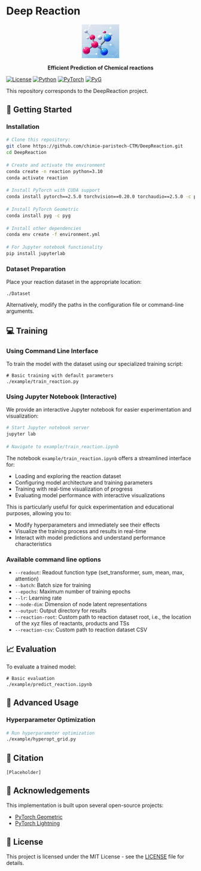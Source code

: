 # Deep Reaction

<div align="center">
  <img src="deepreaction/assets/reaction.jpg" width="100px" alt="Deep Reaction Logo" />
  <p><strong>Efficient Prediction of Chemical reactions</strong></p>
</div>

[![License](https://img.shields.io/badge/license-MIT-blue.svg)](LICENSE)
[![Python](https://img.shields.io/badge/python-3.10%2B-blue.svg)](https://www.python.org/downloads/)
[![PyTorch](https://img.shields.io/badge/PyTorch-2.5.0-orange.svg)](https://pytorch.org/)
[![PyG](https://img.shields.io/badge/PyG-latest-red.svg)](https://pytorch-geometric.readthedocs.io/)

This repository corresponds to the DeepReaction project.

## 🚀 Getting Started

### Installation

```bash
# Clone this repository:
git clone https://github.com/chimie-paristech-CTM/DeepReaction.git
cd DeepReaction

# Create and activate the environment
conda create -n reaction python=3.10
conda activate reaction

# Install PyTorch with CUDA support
conda install pytorch==2.5.0 torchvision==0.20.0 torchaudio==2.5.0 -c pytorch

# Install PyTorch Geometric
conda install pyg -c pyg

# Install other dependencies
conda env create -f environment.yml

# For Jupyter notebook functionality
pip install jupyterlab
```

### Dataset Preparation

Place your reaction dataset in the appropriate location:

```
./Dataset
```

Alternatively, modify the paths in the configuration file or command-line arguments.

## 💻 Training

### Using Command Line Interface

To train the model with the dataset using our specialized training script:

```
# Basic training with default parameters
./example/train_reaction.py
```

### Using Jupyter Notebook (Interactive)

We provide an interactive Jupyter notebook for easier experimentation and visualization:

```bash
# Start Jupyter notebook server
jupyter lab

# Navigate to example/train_reaction.ipynb
```

The notebook `example/train_reaction.ipynb` offers a streamlined interface for:
- Loading and exploring the reaction dataset
- Configuring model architecture and training parameters
- Training with real-time visualization of progress
- Evaluating model performance with interactive visualizations

This is particularly useful for quick experimentation and educational purposes, allowing you to:
- Modify hyperparameters and immediately see their effects
- Visualize the training process and results in real-time
- Interact with model predictions and understand performance characteristics

### Available command line options

- `--readout`: Readout function type (set_transformer, sum, mean, max, attention)
- `--batch`: Batch size for training
- `--epochs`: Maximum number of training epochs
- `--lr`: Learning rate
- `--node-dim`: Dimension of node latent representations
- `--output`: Output directory for results
- `--reaction-root`: Custom path to reaction dataset root, i.e., the location of the xyz files of reactants, products and TSs
- `--reaction-csv`: Custom path to reaction dataset CSV

## 📈 Evaluation

To evaluate a trained model:

```
# Basic evaluation
./example/predict_reaction.ipynb
```

## 🔧 Advanced Usage


### Hyperparameter Optimization

```bash
# Run hyperparameter optimization
./example/hyperopt_grid.py
```

## 📝 Citation

```
[Placeholder]
```

## 🙏 Acknowledgements

This implementation is built upon several open-source projects:

- [PyTorch Geometric](https://github.com/pyg-team/pytorch_geometric)
- [PyTorch Lightning](https://github.com/Lightning-AI/lightning)

## 📄 License

This project is licensed under the MIT License - see the [LICENSE](LICENSE) file for details.
